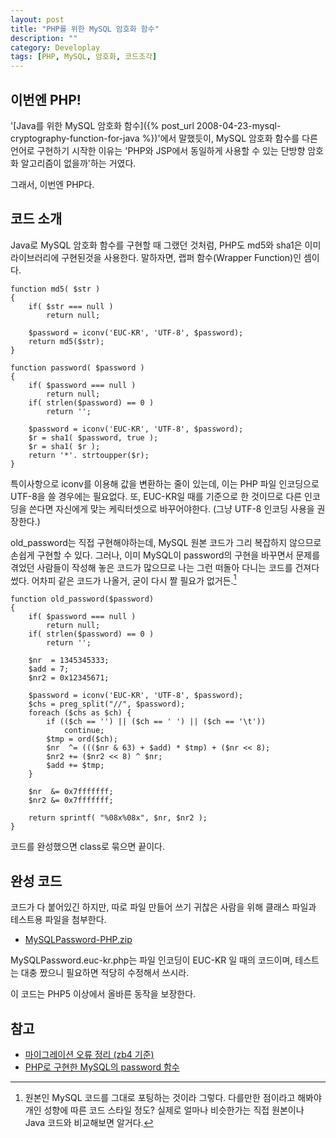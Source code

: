 ```yaml
---
layout: post
title: "PHP를 위한 MySQL 암호화 함수"
description: ""
category: Developlay
tags: [PHP, MySQL, 암호화, 코드조각]
---
```


## 이번엔 PHP!

'[Java를 위한 MySQL 암호화 함수]({% post_url 2008-04-23-mysql-cryptography-function-for-java %})'에서 말했듯이, MySQL 암호화 함수를 다른 언어로 구현하기 시작한 이유는 'PHP와 JSP에서 동일하게 사용할 수 있는 단방향 암호화 알고리즘이 없을까'하는 거였다.

그래서, 이번엔 PHP다.



## 코드 소개

Java로 MySQL 암호화 함수를 구현할 때 그랬던 것처럼, PHP도 md5와 sha1은 이미 라이브러리에 구현된것을 사용한다.
말하자면, 랩퍼 함수(Wrapper Function)인 셈이다.

~~~
function md5( $str )
{
	if( $str === null )
		return null;

	$password = iconv('EUC-KR', 'UTF-8', $password);
	return md5($str);
}

function password( $password )
{
	if( $password === null )
		return null;
	if( strlen($password) == 0 )
		return '';

	$password = iconv('EUC-KR', 'UTF-8', $password);
	$r = sha1( $password, true );
	$r = sha1( $r );
	return '*'. strtoupper($r);
}
~~~

특이사항으로 iconv를 이용해 값을 변환하는 줄이 있는데, 이는 PHP 파일 인코딩으로 UTF-8을 쓸 경우에는 필요없다. 또, EUC-KR일 때를 기준으로 한 것이므로 다른 인코딩을 쓴다면 자신에게 맞는 케릭터셋으로 바꾸어야한다. (그냥 UTF-8 인코딩 사용을 권장한다.)

old_password는 직접 구현해야하는데, MySQL 원본 코드가 그리 복잡하지 않으므로 손쉽게 구현할 수 있다.
그러나, 이미 MySQL이 password의 구현을 바꾸면서 문제를 겪었던 사람들이 작성해 놓은 코드가 많으므로 나는 그런 떠돌아 다니는 코드를 건져다 썼다.
어차피 같은 코드가 나올거, 굳이 다시 짤 필요가 없거든.[^1]

[^1]: 원본인 MySQL 코드를 그대로 포팅하는 것이라 그렇다. 다를만한 점이라고 해봐야 개인 성향에 따른 코드 스타일 정도? 실제로 얼마나 비슷한가는 직접 원본이나 Java 코드와 비교해보면 알거다.

~~~
function old_password($password)
{
	if( $password === null )
		return null;
	if( strlen($password) == 0 )
		return '';

	$nr  = 1345345333;
	$add = 7;
	$nr2 = 0x12345671;

	$password = iconv('EUC-KR', 'UTF-8', $password);
	$chs = preg_split("//", $password);
	foreach ($chs as $ch) {
		if (($ch == '') || ($ch == ' ') || ($ch == '\t'))
			continue;
		$tmp = ord($ch);
		$nr  ^= ((($nr & 63) + $add) * $tmp) + ($nr << 8);
		$nr2 += ($nr2 << 8) ^ $nr;
		$add += $tmp;
	}

	$nr  &= 0x7fffffff;
	$nr2 &= 0x7fffffff;

	return sprintf( "%08x%08x", $nr, $nr2 );
}
~~~

코드를 완성했으면 class로 묶으면 끝이다.



## 완성 코드

코드가 다 붙어있긴 하지만, 따로 파일 만들어 쓰기 귀찮은 사람을 위해 클래스 파일과 테스트용 파일을 첨부한다.

- [MySQLPassword-PHP.zip](https://docs.google.com/uc?id=0BwvGvF1Iv2uAS2dSZUNtYVh4Wm8&export=download)

MySQLPassword.euc-kr.php는 파일 인코딩이 EUC-KR 일 때의 코드이며, 테스트는 대충 짰으니 필요하면 적당히 수정해서 쓰시라.

이 코드는 PHP5 이상에서 올바른 동작을 보장한다.



## 참고

- [마이그레이션 오류 정리 (zb4 기준)](http://www.zeroboard.com/?mid=mgrc_tip&page=1&document_srl=4218905)
- [PHP로 구현한 MySQL의 password 함수](http://www.phpschool.com/link/tipntech/20331)



[md5()]:http://kr.php.net/manual/en/function.md5.php
[sha1()]:http://kr.php.net/manual/en/function.sha1.php
